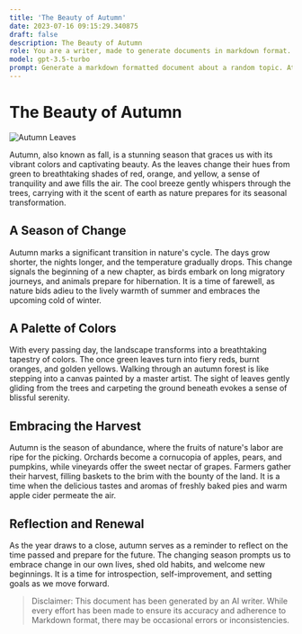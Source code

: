 ```yaml
---
title: 'The Beauty of Autumn'
date: 2023-07-16 09:15:29.340875
draft: false
description: The Beauty of Autumn
role: You are a writer, made to generate documents in markdown format. It is very important that all of the documents you generate are in valid markdown format.
model: gpt-3.5-turbo
prompt: Generate a markdown formatted document about a random topic. At the bottom, include a disclaimer explaining that the document was generated by you. The first line of the document should be the title. Make sure that the entire document is in proper markdown format, using a mix of various tags to make the document visually appealing.
---
```


# The Beauty of Autumn

![Autumn Leaves](https://example.com/autumn-leaves.jpg)

Autumn, also known as fall, is a stunning season that graces us with its vibrant colors and captivating beauty. As the leaves change their hues from green to breathtaking shades of red, orange, and yellow, a sense of tranquility and awe fills the air. The cool breeze gently whispers through the trees, carrying with it the scent of earth as nature prepares for its seasonal transformation.

## A Season of Change

Autumn marks a significant transition in nature's cycle. The days grow shorter, the nights longer, and the temperature gradually drops. This change signals the beginning of a new chapter, as birds embark on long migratory journeys, and animals prepare for hibernation. It is a time of farewell, as nature bids adieu to the lively warmth of summer and embraces the upcoming cold of winter.

## A Palette of Colors

With every passing day, the landscape transforms into a breathtaking tapestry of colors. The once green leaves turn into fiery reds, burnt oranges, and golden yellows. Walking through an autumn forest is like stepping into a canvas painted by a master artist. The sight of leaves gently gliding from the trees and carpeting the ground beneath evokes a sense of blissful serenity.

## Embracing the Harvest

Autumn is the season of abundance, where the fruits of nature's labor are ripe for the picking. Orchards become a cornucopia of apples, pears, and pumpkins, while vineyards offer the sweet nectar of grapes. Farmers gather their harvest, filling baskets to the brim with the bounty of the land. It is a time when the delicious tastes and aromas of freshly baked pies and warm apple cider permeate the air.

## Reflection and Renewal

As the year draws to a close, autumn serves as a reminder to reflect on the time passed and prepare for the future. The changing season prompts us to embrace change in our own lives, shed old habits, and welcome new beginnings. It is a time for introspection, self-improvement, and setting goals as we move forward.

> Disclaimer: This document has been generated by an AI writer. While every effort has been made to ensure its accuracy and adherence to Markdown format, there may be occasional errors or inconsistencies.